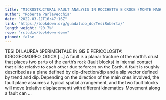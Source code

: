 ```yaml
---
title: "MICROSTRUCTURAL FAULT ANALYSIS IN ROCCHETTA E CROCE (MONTE MAGGIORE, CE)"
author: "Roberta Parlavecchia"
date: "2022-03-12T16:47:16Z"
link: "https://bookdown.org/guadalupo_do/TesiRoberta/"
length_weight: "20.7%"
repo: "rstudio/bookdown-demo"
pinned: false
---
```


TESI DI LAUREA SPERIMENTALE IN GIS E PERICOLOSITA’ IDROGEOMORFOLOGICA [...] A fault is a planar fracture of the earth’s crust that places two parts of the earth’s rock (fault blocks) in internal contact that slide relative to each other due to forces on the Earth. A fault is roughly described as a plane defined by dip-direction/dip and a slip vector defined by trend and dip. Depending on the direction of the main ones involved, the fault plane assumes a typical spatial arrangement, and the two fault blocks will move (relative displacement) with different kinematics. Movement along a fault can  ...
